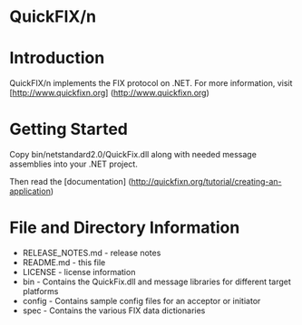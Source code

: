 QuickFIX/n
==========

Introduction
============
QuickFIX/n implements the FIX protocol on .NET.
For more information, visit [http://www.quickfixn.org] (http://www.quickfixn.org)

Getting Started
===============
Copy bin/netstandard2.0/QuickFix.dll along with needed message assemblies into your .NET project.

Then read the [documentation] (http://quickfixn.org/tutorial/creating-an-application)

File and Directory Information
==============================
* RELEASE_NOTES.md - release notes
* README.md - this file
* LICENSE - license information
* bin - Contains the QuickFix.dll and message libraries for different target platforms
* config - Contains sample config files for an acceptor or initiator
* spec - Contains the various FIX data dictionaries
